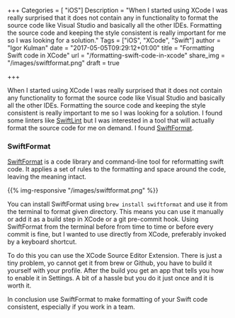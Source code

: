 +++
Categories = [ "iOS"]
Description = "When I started using XCode I was really surprised that it does not contain any in functionality to format the source code like Visual Studio and basically all the other IDEs. Formatting the source code and keeping the style consistent is really important for me so I was looking for a solution."
Tags = ["iOS", "XCode", "Swift"]
author = "Igor Kulman"
date = "2017-05-05T09:29:12+01:00"
title = "Formatting Swift code in XCode"
url = "/formatting-swift-code-in-xcode"
share_img = "/images/swiftformat.png"
draft = true

+++

When I started using XCode I was really surprised that it does not contain any functionality to format the source code like Visual Studio and basically all the other IDEs. Formatting the source code and keeping the style consistent is really important to me so I was looking for a solution. I found some linters like [SwiftLint](https://github.com/realm/SwiftLint) but I was interested in a tool that will actually format the source code for me on demand. I found [SwiftFormat](https://github.com/nicklockwood/SwiftFormat).

### SwiftFormat

[SwiftFormat](https://github.com/nicklockwood/SwiftFormat) is a code library and command-line tool for reformatting swift code. It applies a set of rules to the formatting and space around the code, leaving the meaning intact. 

{{% img-responsive "/images/swiftformat.png" %}}

<!--more-->

You can install SwiftFormat using `brew install swiftformat` and use it from the terminal to format given directory. This means you can use it manually or add it as a build step in XCode or a git pre-commit hook. Using SwiftFormat from the terminal before from time to time or before every commit is fine, but I wanted to use  directly from XCode, preferably invoked by a keyboard shortcut. 

To do this you can use the XCode Source Editor Extension. There is just a tiny problem, yo cannot get it from brew or Github, you have to build it yourself with your profile. After the build you get an app that tells you how to enable it in Settings. A bit of a hassle but you do it just once and it is worth it.

In conclusion use SwiftFormat to make formatting of your Swift code consistent, especially if you work in a team.